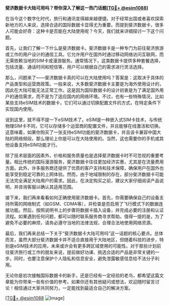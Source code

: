 **斐济数据卡大陆可用吗？带你深入了解这一热门话题[[TG💪+ @esim1088](https://t.me/s/esim1088)]**

在当今这个数字化时代，旅行和通讯变得越来越便捷。对于经常出国或者喜欢探索新地方的人来说，选择合适的国际数据卡显得尤为重要。而提到斐济数据卡，很多人可能会好奇：这种卡是否能在大陆使用呢？今天，我们就来详细探讨一下这个问题。

首先，让我们了解一下什么是斐济数据卡。斐济数据卡是一种专门为前往斐济旅游或工作的用户设计的通信工具。它允许用户在国外时通过移动网络访问互联网，而无需依赖当地的SIM卡或漫游服务。通常情况下，这类数据卡提供多种套餐选择，包括流量、通话时间和短信等，用户可以根据自己的需求进行灵活选择。

那么，问题来了——斐济数据卡真的可以在大陆使用吗？答案是：这取决于具体的产品类型和运营商政策。一般来说，大多数斐济数据卡主要是为海外使用设计的，因此在大陆可能无法正常工作。这是因为国际数据卡的设计初衷是为了满足国外用户的通信需求，而不是为了适应国内的网络环境。不过，也有一些特殊情况，比如某些支持eSIM技术的数据卡，它们可以通过切换配置文件的方式，在特定条件下实现国内使用。

说到这里，就不得不提一下eSIM技术了。eSIM是一种嵌入式SIM卡技术，与传统物理SIM卡不同，它可以存储多个运营商的配置文件，并且能够在线激活和切换。这意味着，如果你购买了一张支持eSIM功能的斐济数据卡，并且该卡兼容中国大陆的网络频段，那么理论上你是可以在大陆使用的。当然，这也需要你的手机或其他设备支持eSIM功能才行。

除了技术层面的因素外，价格和服务质量也是选择斐济数据卡时不可忽视的重要考量。相比传统的国际漫游服务，斐济数据卡往往更加经济实惠，尤其是在流量费用方面。此外，许多服务商还提供了优质的客户支持和技术保障，确保用户在国外也能享受到稳定可靠的上网体验。然而，由于地域限制的存在，部分斐济数据卡可能无法完全满足大陆用户的需求。因此，在决定购买之前，建议大家仔细阅读产品说明，并咨询客服以确认其适用范围。

接下来，我们再来看看如何正确使用斐济数据卡。首先，你需要确保自己的设备支持所需的网络制式（如GSM、CDMA等），并检查是否启用了飞行模式下的数据连接功能。然后，按照说明书上的步骤将数据卡插入设备，并完成必要的注册和认证流程。如果遇到任何问题，都可以随时联系服务商寻求帮助。值得一提的是，为了避免不必要的麻烦，请务必遵守当地的法律法规，合理合法地使用网络资源。

最后，我们再来总结一下关于“斐济数据卡大陆可用吗”这一话题的核心要点。总体而言，虽然大部分斐济数据卡并不适合直接用于大陆地区，但随着科技的进步，特别是eSIM技术的应用，未来或许会有更多跨区域使用的可能性。对于那些计划前往斐济旅行或工作的朋友来说，提前做好功课、挑选合适的产品是非常关键的一步。同时，也要注意保护个人隐私和信息安全，避免泄露敏感信息给不法分子利用。

无论你是初次接触国际数据卡的新手，还是已经有一定经验的老鸟，都希望这篇文章能为你带来一些有价值的参考。如果你还有其他疑问或想法，欢迎随时留言讨论！相信通过大家共同努力，一定能找到最适合自己的解决方案。

[[TG💪+ @esim1088](https://t.me/s/esim1088) ![Image](https://i.postimg.cc/4NQfJmqS/Snipaste-2025-05-13-00-14-12.png)]